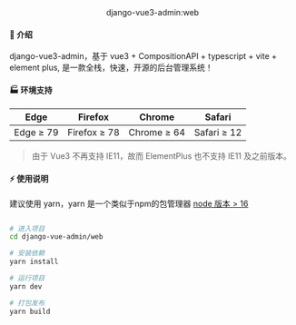<div align="center">django-vue3-admin:web </div>

#### 🌈 介绍

django-vue3-admin，基于 vue3 + CompositionAPI + typescript + vite + element plus, 是一款全栈，快速，开源的后台管理系统！

#### 🏭 环境支持

| Edge      | Firefox      | Chrome      | Safari      |
| --------- | ------------ | ----------- | ----------- |
| Edge ≥ 79 | Firefox ≥ 78 | Chrome ≥ 64 | Safari ≥ 12 |

> 由于 Vue3 不再支持 IE11，故而 ElementPlus 也不支持 IE11 及之前版本。

#### ⚡ 使用说明

建议使用 yarn，yarn 是一个类似于npm的包管理器 <a href="http://nodejs.cn/" target="_blank">node 版本 > 16</a>

```bash

# 进入项目
cd django-vue-admin/web

# 安装依赖
yarn install

# 运行项目
yarn dev

# 打包发布
yarn build
```